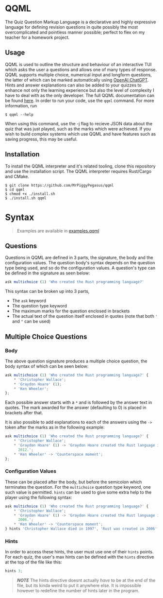 # QQML 

The Quiz Question Markup Language is a declarative and highly expressive
language for defining revision questions in quite possibly the most
overcomplicated and pointless manner possible; perfect to flex on my teacher
for a homework project.

## Usage

QQML is used to outline the structure and behaviour of an
interactive TUI which asks the user a questions and allows one of many
types of response. QQML supports multiple choice, numerical input and
longform questions, the latter of which can be marked automatically using
[OpenAI ChatGPT](https://openai.com/chatgpt). Hints and answer
explanations can also be added to your quizzes to enhance not only the
learning experience but also the level of complexity I have to deal with
as the only developer. The full QQML documentation can be found
[here](https://github.com/MrPiggyPegasus/qqml/blob/main/doc/QQML.md). In order
to run your code, use the `qqml` command. For more information, run

```
$ qqml --help
```

When using this command, use the -j flag to recieve JSON data about the quiz
that was just played, such as the marks which were achieved. If you wish to
build complex systems which use QQML and have features such as saving progress,
this may be useful.

## Installation 

To install the QQML interpreter and it's related tooling, clone this repository
and use the installation script. The QQML interpreter requires Rust/Cargo and CMake.

```
$ git clone https://github.com/MrPiggyPegasus/qqml
$ cd qqml
$ chmod +x ./install.sh
$ ./install.sh qqml
```

# Syntax

> Examples are available in [examples.qqml](https://github.com/MrPiggyPegasus/qqml/blob/main/example.qqml)

## Questions

Questions in QQML are defined in 3 parts, the signature, the body and the
configuration values. The question body's syntax depends on the question
type being used, and so do the configuration values. A question's
type can be defined in the signature as seen below:

``` javascript
ask multichoice (1) 'Who created the Rust programming language?'
```

This syntax can be broken up into 3 parts,

* The `ask` keyword
* The question type keyword
* The maximum marks for the question enclosed in brackets
* The actual text of the question itself enclosed in quotes (note that both `'`
  and `"` can be used)

## Multiple Choice Questions

### Body

The above question signature produces a multiple choice question, the body
syntax of which can be seen below:

```javascript
ask multichoice (1) 'Who created the Rust programming language?' {
    * 'Christopher Wallace';
    * 'Graydon Hoare' (1);
    * 'Ken Wheeler';
};
```

Each possible answer starts with a `*` and is followed by the answer text
in quotes. The mark awarded for the answer (defaulting to 0) is placed in
brackets after that.

It is also possible to add explanations to each of the answers using the
`->` token after the marks as in the following example:

```javascript
ask multichoice (1) 'Who created the Rust programming language?' {
    * 'Christopher Wallace';
    * 'Graydon Hoare' (1) -> 'Graydon Hoare created the Rust language in
      2012.';
    * 'Ken Wheeler' -> 'Counterspace moment';
};
```

### Configuration Values

These can be placed after the body, but before the semicolon which
terminates the question. For the `multichoice` question type keyword, one
such value is permitted. `hints` can be used to give some extra help to
the player using the following syntax:

```javascript
ask multichoice (1) 'Who created the Rust programming language?' {
    * 'Christopher Wallace';
    * 'Graydon Hoare' (1) -> 'Graydon Hoare created the Rust language in
      2006.';
    * 'Ken Wheeler' -> 'Counterspace moment';
} hints 'Christopher Wallace died in 1997', 'Rust was created in 2006';
```

### Hints

In order to access these hints, the user must use one of their `hints`
points. For each quiz, the user's max hints can be defined with the
`hints` directive at the top of the file like this:

``` javascript
hints 3;
```

> **_NOTE_** The hints directive doesnt actually *have* to be at the end of the
> file, but its kinda weird to put it anywhere else. It is impossible however
> to redefine the number of hints later in the program.

